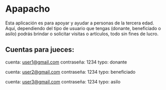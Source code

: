 # Apapacho

Esta aplicación es para apoyar y ayudar a personas de la tercera edad. 
Aquí, dependiendo del tipo de usuario que tengas (donante, beneficiado o asilo) podrás brindar o solicitar visitas o artículos, todo sin fines de lucro. 

## Cuentas para jueces:

cuenta: user1@gmail.com
contraseña: 1234
typo: donante

cuenta: user2@gmail.com
contraseña: 1234
typo: beneficiado

cuenta: user3@gmail.com
contraseña: 1234
typo: asilo
